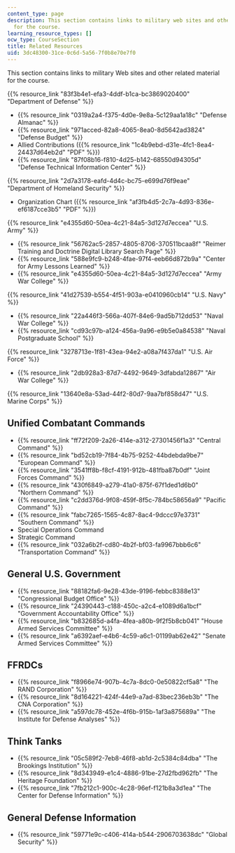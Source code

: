 ```yaml
---
content_type: page
description: This section contains links to military web sites and other related material
  for the course.
learning_resource_types: []
ocw_type: CourseSection
title: Related Resources
uid: 3dc48300-31ce-0c6d-5a56-7f0b8e70e7f0
---
```


This section contains links to military Web sites and other related material for the course.

{{% resource_link "83f3b4e1-efa3-4ddf-b1ca-bc3869020400" "Department of Defense" %}}

*   {{% resource_link "0319a2a4-f375-4d0e-9e8a-5c129aa1a18c" "Defense Almanac" %}}
*   {{% resource_link "971acced-82a8-4065-8ea0-8d5642ad3824" "Defense Budget" %}}
*   Allied Contributions ({{% resource_link "1c4b9ebd-d31e-4fc1-8ea4-24437d64eb2d" "PDF" %}})
*   {{% resource_link "87f08b16-f810-4d25-b142-68550d94305d" "Defense Technical Information Center" %}}

{{% resource_link "2d7a3178-eafd-4d4c-bc75-e699d76f9eae" "Department of Homeland Security" %}}

*   Organization Chart ({{% resource_link "af3fb4d5-2c7a-4d93-836e-ef6187cce3b5" "PDF" %}})

{{% resource_link "e4355d60-50ea-4c21-84a5-3d127d7eccea" "U.S. Army" %}}

*   {{% resource_link "56762ac5-2857-4805-8706-370511bcaa8f" "Reimer Training and Doctrine Digital Library Search Page" %}}
*   {{% resource_link "588e9fc9-b248-4fae-97f4-eeb66d872b9a" "Center for Army Lessons Learned" %}}
*   {{% resource_link "e4355d60-50ea-4c21-84a5-3d127d7eccea" "Army War College" %}}

{{% resource_link "41d27539-b554-4f51-903a-e0410960cb14" "U.S. Navy" %}}

*   {{% resource_link "22a446f3-566a-407f-84e6-9ad5b712dd53" "Naval War College" %}}
*   {{% resource_link "cd93c97b-a124-456a-9a96-e9b5e0a84538" "Naval Postgraduate School" %}}

{{% resource_link "3278713e-1f81-43ea-94e2-a08a7f437da1" "U.S. Air Force" %}}

*   {{% resource_link "2db928a3-87d7-4492-9649-3dfabda12867" "Air War College" %}}

{{% resource_link "13640e8a-53ad-44f2-80d7-9aa7bf858d47" "U.S. Marine Corps" %}}

Unified Combatant Commands
--------------------------

*   {{% resource_link "ff72f209-2a26-414e-a312-27301456f1a3" "Central Command" %}}
*   {{% resource_link "bd52cb19-7f84-4b75-9252-44bdebda9be7" "European Command" %}}
*   {{% resource_link "3541ff8b-f8cf-4191-912b-481fba87b0df" "Joint Forces Command" %}}
*   {{% resource_link "430f6849-a279-41a0-875f-67f1ded1d6b0" "Northern Command" %}}
*   {{% resource_link "c2dd376d-9f08-459f-8f5c-784bc58656a9" "Pacific Command" %}}
*   {{% resource_link "fabc7265-1565-4c87-8ac4-9dccc97e3731" "Southern Command" %}}
*   Special Operations Command
*   Strategic Command
*   {{% resource_link "032a6b2f-cd80-4b2f-bf03-fa9967bbb6c6" "Transportation Command" %}}

General U.S. Government
-----------------------

*   {{% resource_link "88182fa6-9e28-43de-9196-febbc8388e13" "Congressional Budget Office" %}}
*   {{% resource_link "24390443-c188-450c-a2c4-e1089d6a1bcf" "Government Accountability Office" %}}
*   {{% resource_link "b832685d-a4fa-4fea-a80b-9f2f5b8cb041" "House Armed Services Committee" %}}
*   {{% resource_link "a6392aef-e4b6-4c59-a6c1-01199ab62e42" "Senate Armed Services Committee" %}}

FFRDCs
------

*   {{% resource_link "f8966e74-907b-4c7a-8dc0-0e50822cf5a8" "The RAND Corporation" %}}
*   {{% resource_link "8d164221-424f-44e9-a7ad-83bec236eb3b" "The CNA Corporation" %}}
*   {{% resource_link "a597dc78-452e-4f6b-915b-1af3a875689a" "The Institute for Defense Analyses" %}}

Think Tanks
-----------

*   {{% resource_link "05c589f2-7eb8-46f8-ab1d-2c5384c84dba" "The Brookings Institution" %}}
*   {{% resource_link "8d343949-e1c4-4886-91be-27d2fbd962fb" "The Heritage Foundation" %}}
*   {{% resource_link "7fb212c1-900c-4c28-96ef-f121b8a3d1ea" "The Center for Defense Information" %}}

General Defense Information
---------------------------

*   {{% resource_link "59771e9c-c406-414a-b544-2906703638dc" "Global Security" %}}